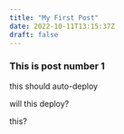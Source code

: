 ```yaml
---
title: "My First Post"
date: 2022-10-11T13:15:37Z
draft: false
---
```



### This is post number 1

this should auto-deploy

will this deploy?

this?